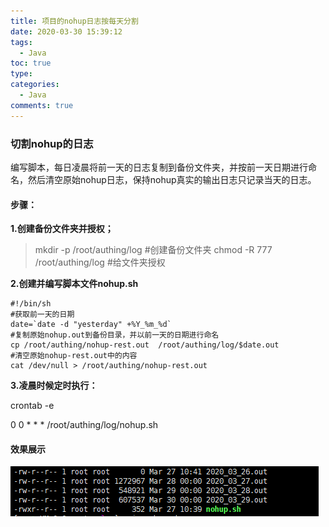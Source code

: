 ```yaml
---
title: 项目的nohup日志按每天分割
date: 2020-03-30 15:39:12
tags:
  - Java
toc: true
type:
categories:
  - Java
comments: true
---
```


### 切割nohup的日志

编写脚本，每日凌晨将前一天的日志复制到备份文件夹，并按前一天日期进行命名，然后清空原始nohup日志，保持nohup真实的输出日志只记录当天的日志。

<!--more-->

#### 步骤：

**1.创建备份文件夹并授权；**

> mkdir -p /root/authing/log #创建备份文件夹
> chmod -R 777 /root/authing/log #给文件夹授权

**2.创建并编写脚本文件nohup.sh**

```
#!/bin/sh 
#获取前一天的日期 
date=`date -d "yesterday" +%Y_%m_%d`
#复制原始nohup.out到备份目录，并以前一天的日期进行命名 
cp /root/authing/nohup-rest.out  /root/authing/log/$date.out
#清空原始nohup-rest.out中的内容
cat /dev/null > /root/authing/nohup-rest.out
```

**3.凌晨时候定时执行：**

crontab -e

0 0 * * * /root/authing/log/nohup.sh

#### 效果展示

![1585554043938](项目的nohup日志按每天分割/123.png)
